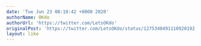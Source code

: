 ```yaml
---
date: 'Tue Jun 23 08:10:42 +0000 2020'
authorName: OKdo
authorUrl: 'https://twitter.com/LetsOKdo'
originalPost: 'https://twitter.com/LetsOKdo/status/1275340491110920192'
layout: like
---
```

